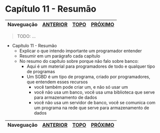 Capítulo 11 - Resumão
=====================

Naveguação | [ANTERIOR][_A] | [TOPO][_H] | [PRÓXIMO][_P]
-----------|----------------|------------|--------------

> TODO: ...

* Capítulo 11 - Resumão
  - Explicar o que intendo importante um programador entender
  - Resumir em um parágrafo cada capítulo
  - No resumo do capítulo sobre porque não falo sobre banco:
    - Aqui é um material para programadores de todo e qualquer tipo de programas
    - Um SGBD é um tipo de programa, criado por programadores, que entendem esses recursos
      - você também pode criar um, e não só usar um
      - você não usa um banco, você usa uma biblioteca que serve para armazenamento de dados
      - você não usa um servidor de banco, você se comunica com um programa na rede que serve para armazenamento de dados

Naveguação | [ANTERIOR][_A] | [TOPO][_H] | [PRÓXIMO][_P]
-----------|----------------|------------|--------------

<!-- Links de navegação -->
[_A]: ../chapter-10/intro.md "Capítulo 10 - Um capítulo que não existe"
[_H]: ../index.md "Topo"
[_P]: ./x.md "x..."

<!-- Outros links -->
